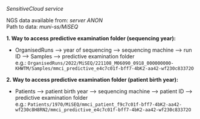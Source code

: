 *SensitiveCloud service*

NGS data available from: *server ANON*  
Path to data: *muni-ss/MiSEQ*

**1. Way to access predictive examination folder (sequencing year):**
- OrganisedRuns --> year of sequencing --> sequencing machine --> run ID --> Samples --> predictive examination folder  
  e.g.: `OrganisedRuns/2022/MiSEQ/221108_M06090_0918_000000000-KHWTM/Samples/mmci_predictive_e4c7c01f-bff7-4bK2-aa42-wf230c83372O`

**2. Way to access predictive examination folder (patient birth year):**
- Patients --> patient birth year --> sequencing machine --> patient ID --> predictive examination folder  
  e.g.: `Patients/1970/MiSEQ/mmci_patient_f9c7c01f-bff7-4bK2-aa42-wf230c8H8RN2/mmci_predictive_e4c7c01f-bff7-4bK2-aa42-wf230c83372O`

